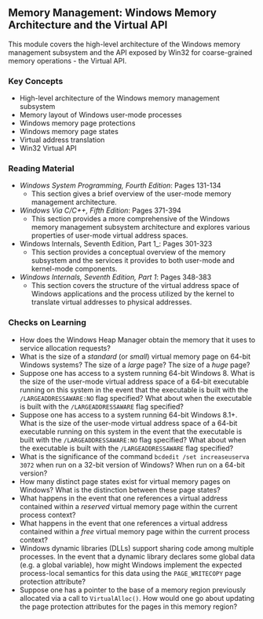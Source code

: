 ## Memory Management: Windows Memory Architecture and the Virtual API

This module covers the high-level architecture of the Windows memory management subsystem and the API exposed by Win32 for coarse-grained memory operations - the Virtual API.

### Key Concepts

- High-level architecture of the Windows memory management subsystem
- Memory layout of Windows user-mode processes
- Windows memory page protections
- Windows memory page states
- Virtual address translation
- Win32 Virtual API

### Reading Material

- _Windows System Programming, Fourth Edition_: Pages 131-134
    - This section gives a brief overview of the user-mode memory management architecture.
- _Windows Via C/C++, Fifth Edition_: Pages 371-394
    - This section provides a more comprehensive of the Windows memory management subsystem architecture and explores various properties of user-mode virtual address spaces. 
- Windows Internals, Seventh Edition, Part 1_: Pages 301-323
    - This section provides a conceptual overview of the memory subsystem and the services it provides to both user-mode and kernel-mode components.
- _Windows Internals, Seventh Edition, Part 1_: Pages 348-383
    - This section covers the structure of the virtual address space of Windows applications and the process utilized by the kernel to translate virtual addresses to physical addresses.

### Checks on Learning

- How does the Windows Heap Manager obtain the memory that it uses to service allocation requests?
- What is the size of a _standard_ (or _small_) virtual memory page on 64-bit Windows systems? The size of a _large_ page? The size of a _huge_ page? 
- Suppose one has access to a system running 64-bit Windows 8. What is the size of the user-mode virtual address space of a 64-bit executable running on this system in the event that the executable is built with the `/LARGEADDRESSAWARE:NO` flag specified? What about when the executable is built with the `/LARGEADDRESSAWARE` flag specified?
- Suppose one has access to a system running 64-bit Windows 8.1+. What is the size of the user-mode virtual address space of a 64-bit executable running on this system in the event that the executable is built with the `/LARGEADDRESSAWARE:NO` flag specified? What about when the executable is built with the `/LARGEADDRESSAWARE` flag specified?
- What is the significance of the command `bcdedit /set increaseuserva 3072` when run on a 32-bit version of Windows? When run on a 64-bit version?
- How many distinct page states exist for virtual memory pages on Windows? What is the distinction between these page states?
- What happens in the event that one references a virtual address contained within a _reserved_ virtual memory page within the current process context?
- What happens in the event that one references a virtual address contained within a _free_ virtual memory page within the current process context?
- Windows dynamic libraries (DLLs) support sharing code among multiple processes. In the event that a dynamic library declares some global data (e.g. a global variable), how might Windows implement the expected process-local semantics for this data using the `PAGE_WRITECOPY` page protection attribute?
- Suppose one has a pointer to the base of a memory region previously allocated via a call to `VirtualAlloc()`. How would one go about updating the page protection attributes for the pages in this memory region?